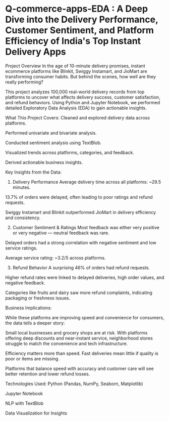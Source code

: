 # Q-commerce-apps-EDA : A Deep Dive into the Delivery Performance, Customer Sentiment, and Platform Efficiency of India's Top Instant Delivery Apps

Project Overview
In the age of 10-minute delivery promises, instant ecommerce platforms like Blinkit, Swiggy Instamart, and JioMart are transforming consumer habits. But behind the scenes, how well are they really performing?

This project analyzes 100,000 real-world delivery records from top platforms to uncover what affects delivery success, customer satisfaction, and refund behaviors. Using Python and Jupyter Notebook, we performed detailed Exploratory Data Analysis (EDA) to gain actionable insights.

What This Project Covers:
Cleaned and explored delivery data across platforms.

Performed univariate and bivariate analysis.

Conducted sentiment analysis using TextBlob.

Visualized trends across platforms, categories, and feedback.

Derived actionable business insights.

Key Insights from the Data:

 1. Delivery Performance
Average delivery time across all platforms: ~29.5 minutes.

13.7% of orders were delayed, often leading to poor ratings and refund requests.

Swiggy Instamart and Blinkit outperformed JioMart in delivery efficiency and consistency.

 2. Customer Sentiment & Ratings
Most feedback was either very positive or very negative — neutral feedback was rare.

Delayed orders had a strong correlation with negative sentiment and low service ratings.

Average service rating: ~3.2/5 across platforms.

 3. Refund Behavior
A surprising 46% of orders had refund requests.

Higher refund rates were linked to delayed deliveries, high order values, and negative feedback.

Categories like fruits and dairy saw more refund complaints, indicating packaging or freshness issues.


Business Implications:

While these platforms are improving speed and convenience for consumers, the data tells a deeper story:

Small local businesses and grocery shops are at risk. With platforms offering deep discounts and near-instant service, neighborhood stores struggle to match the convenience and tech infrastructure.

Efficiency matters more than speed. Fast deliveries mean little if quality is poor or items are missing.

Platforms that balance speed with accuracy and customer care will see better retention and lower refund losses.

Technologies Used:
Python (Pandas, NumPy, Seaborn, Matplotlib)

Jupyter Notebook

NLP with TextBlob

Data Visualization for Insights
